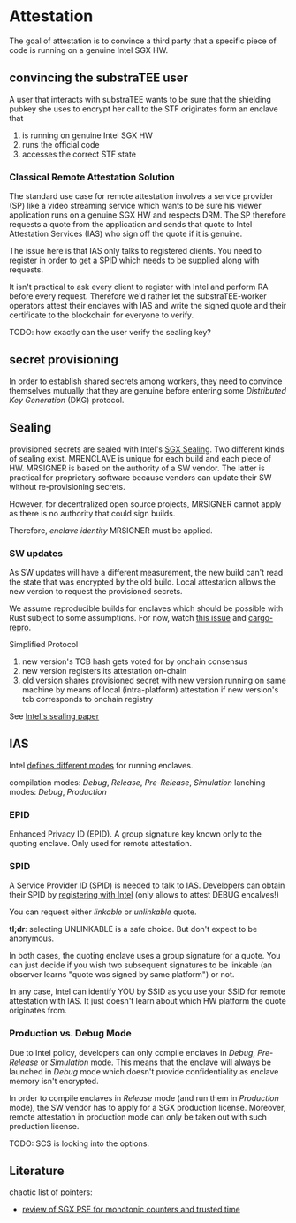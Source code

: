 # Attestation

The goal of attestation is to convince a third party that a specific piece of code is running on a genuine Intel SGX HW.


## convincing the substraTEE user

A user that interacts with substraTEE wants to be sure that the shielding pubkey she uses to encrypt her call to the STF originates form an enclave that

   1. is running on genuine Intel SGX HW
   1. runs the official code
   1. accesses the correct STF state

### Classical Remote Attestation Solution

The standard use case for remote attestation involves a service provider (SP) like a video streaming service which wants to be sure his viewer application runs on a genuine SGX HW and respects DRM.
The SP therefore requests a quote from the application and sends that quote to Intel Attestation Services (IAS) who sign off the quote if it is genuine.

The issue here is that IAS only talks to registered clients. You need to register in order to get a SPID which needs to be supplied along with requests.

It isn't practical to ask every client to register with Intel and perform RA before every request. Therefore we'd rather let the substraTEE-worker operators attest their enclaves with IAS and write the signed quote and their certificate to the blockchain for everyone to verify.

TODO: how exactly can the user verify the sealing key?

## secret provisioning

In order to establish shared secrets among workers, they need to convince themselves mutually that they are genuine before entering some *Distributed Key Generation* (DKG) protocol.


## Sealing

provisioned secrets are sealed with Intel's [SGX Sealing](https://software.intel.com/en-us/blogs/2016/05/04/introduction-to-intel-sgx-sealing). Two different kinds of sealing exist. MRENCLAVE is unique for each build and each piece of HW. MRSIGNER is based on the authority of a SW vendor. The latter is practical for proprietary software because vendors can update their SW without re-provisioning secrets.

However, for decentralized open source projects, MRSIGNER cannot apply as there is no authority that could sign builds.

Therefore, *enclave identity* MRSIGNER must be applied.

### SW updates
As SW updates will have a different measurement, the new build can't read the state that was encrypted by the old build. Local attestation allows the new version to request the provisioned secrets. 

We assume reproducible builds for enclaves which should be possible with Rust subject to  some assumptions. For now, watch [this issue](https://github.com/rust-lang/rust/issues/34902) and [cargo-repro](https://github.com/rust-secure-code/cargo-repro).

Simplified Protocol
1. new version's TCB hash gets voted for by onchain consensus
1. new version registers its attestation on-chain
1. old version shares provisioned secret with new version running on same machine by means of local (intra-platform) attestation if new version's tcb corresponds to onchain registry

See [Intel's sealing paper](https://software.intel.com/en-us/articles/innovative-technology-for-cpu-based-attestation-and-sealing)

## IAS

Intel [defines different modes](https://software.intel.com/en-us/blogs/2016/01/07/intel-sgx-debug-production-prelease-whats-the-difference) for running enclaves.

compilation modes: *Debug*, *Release*, *Pre-Release*, *Simulation*
lanching modes: *Debug*, *Production*

### EPID 
Enhanced Privacy ID (EPID). A group signature key known only to the quoting enclave. Only used for remote attestation.

### SPID
A Service Provider ID (SPID) is needed to talk to IAS. Developers can obtain their SPID by [registering with Intel](https://software.intel.com/en-us/form/sgx-onboarding) (only allows to attest DEBUG encalves!)

You can request either *linkable* or *unlinkable* quote. 

**tl;dr**: selecting UNLINKABLE is a safe choice. But don't expect to be anonymous.

In both cases, the quoting enclave uses a group signature for a quote. You can just decide if you wish two subsequent signatures to be linkable (an observer learns "quote was signed by same platform") or not.

In any case, Intel can identify YOU by SSID as you use your SSID for remote attestation with IAS. It just doesn't learn about which HW platform the quote originates from.

### Production vs. Debug Mode

Due to Intel policy, developers can only compile enclaves in *Debug*, *Pre-Release* or *Simulation* mode. This means that the enclave will always be launched in *Debug* mode which doesn't provide confidentiality as enclave memory isn't encrypted.

In order to compile enclaves in *Release* mode (and run them in *Production* mode), the SW vendor has to apply for a SGX production license. 
Moreover, remote attestation in production mode can only be taken out with such production license.

TODO: SCS is looking into the options.

## Literature
chaotic list of pointers:

* [review of SGX PSE for monotonic counters and trusted time](https://davejingtian.org/2017/11/10/some-notes-on-the-monotonic-counter-in-intel-sgx-and-me/)
